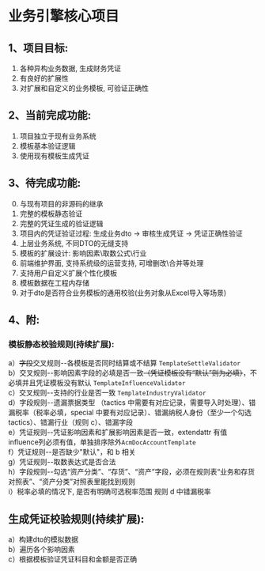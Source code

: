 
# 业务引擎核心项目

## 1、项目目标:
1. 各种异构业务数据, 生成财务凭证
2. 有良好的扩展性
3. 对扩展和自定义的业务模板, 可验证正确性


## 2、当前完成功能:
1. 项目独立于现有业务系统
2. 模板基本验证逻辑
3. 使用现有模板生成凭证

## 3、待完成功能:
0. 与现有项目的非源码的继承
1. 完整的模板静态验证
2. 完整的凭证生成的验证逻辑
3. 项目内的凭证验证过程: 生成业务dto -> 审核生成凭证 -> 凭证正确性验证
4. 上层业务系统, 不同DTO的无缝支持 
5. 模板的扩展设计: 影响因素\取数公式\行业
6. 前端维护界面, 支持系统级的运营支持, 可增删改\合并等处理
7. 支持用户自定义扩展个性化模板
8. 模板数据在工程内存储
9. 对于dto是否符合业务模板的通用校验(业务对象从Excel导入等场景)


## 4、附:
### 模板静态校验规则(持续扩展):
a）<del>字段</del>交叉规则--各模板是否同时结算或不结算 `TemplateSettleValidator`  
b）交叉规则--影响因素字段的必填是否一致<del>（凭证模板没有“默认”则为必填）</del>，不必填并且凭证模板没有默认 `TemplateInfluenceValidator`  
c）交叉规则--支持的行业是否一致 `TemplateIndustryValidator`  
d）字段规则--遗漏票据类型 （tactics 中需要有对应记录，需要导入时处理）、错漏税率（税率必填，special 中要有对应记录）、错漏纳税人身份（至少一个勾选 tactics）、错漏行业（规则 c）、错漏字段  
e）凭证规则--凭证影响因素和扩展影响因素是否一致，extendattr 有值 influence列必须有值，单独排序除外`AcmDocAccountTemplate`  
f）凭证规则--是否缺少"默认"，和 b 相关  
g）凭证规则--取数表达式是否合法  
h）字段规则--勾选“资产分类”、“存货”、“资产”字段，必须在规则表“业务和存货对照表”、“资产分类”对照表里能找到规则  
i）税率必填的情况下, 是否有明确可选税率范围 规则 d 中错漏税率

## 生成凭证校验规则(持续扩展):
a）构建dto的模拟数据  
b）遍历各个影响因素  
c）根据模板验证凭证科目和金额是否正确  